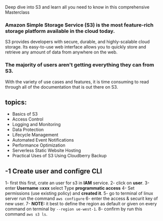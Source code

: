 Deep dive into S3 and learn all you need to know in this comprehensive Masterclass

### Amazon Simple Storage Service (S3) is the most feature-rich storage platform available in the cloud today.
S3 provides developers with secure, durable, and highly-scalable cloud storage. Its easy-to-use web interface allows you to quickly store and retrieve any amount of data from anywhere on the web.

### The majority of users aren't getting everything they can from S3.
With the variety of use cases and features, it is time consuming to read through all of the documentation that is out there on S3.

## topics:
- Basics of S3
- Access Control
- Logging and Monitoring
- Data Protection
- Lifecycle Management
- Automated Event Notifications
- Performance Optimization
- Serverless Static Website Hosting
- Practical Uses of S3 Using Cloudberry Backup


## -1 Create user and configre CLI
  1- first this first, crate an user for s3 in **IAM** service.
  2- click on **user**.
  3-enter **Username =xxx** select Type **programmatic access**
  4- Set permissions (use existing policy) and **created it**.
  5- go to terminal of linux server run the command `aws configure`
  6- enter the access & securit key of new user.
  7- **NOTE:** it best to define the region as default or given on every command on terminal by `--region ue-west-1`.
  8- confirm by run this command `aws s3 ls`.
